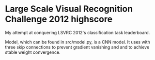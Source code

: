 # Large Scale Visual Recognition Challenge 2012 highscore
My attempt at conquering LSVRC 2012's classification task leaderboard.

Model, which can be found in src/model.py, is a CNN model. It uses with three skip connections to prevent gradient vanishing and and to achieve stable weight convergence.
